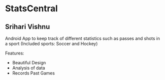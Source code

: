 # StatsCentral
## Srihari Vishnu

Android App to keep track of different statistics such as passes and shots in a sport (Included sports: Soccer and Hockey)

Features:
* Beautiful Design
* Analysis of data
* Records Past Games

